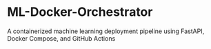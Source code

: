 # ML-Docker-Orchestrator
 A containerized machine learning deployment pipeline using FastAPI, Docker Compose, and GitHub Actions
